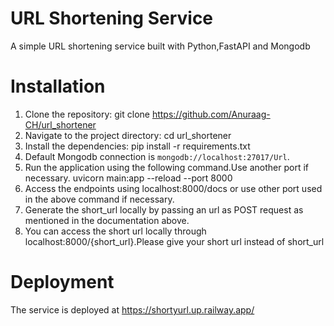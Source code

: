 # URL Shortening Service

A simple URL shortening service built with Python,FastAPI and Mongodb

# Installation

1. Clone the repository: git clone https://github.com/Anuraag-CH/url_shortener
2. Navigate to the project directory: cd url_shortener  
3. Install the dependencies: pip install -r requirements.txt
4. Default Mongodb connection is  `mongodb://localhost:27017/Url`.
5. Run the application using the following command.Use another port if necessary.
   uvicorn main:app --reload --port 8000
6. Access the endpoints using localhost:8000/docs or use other port used in the above command if necessary.
7. Generate the short_url locally by passing an url as POST request as mentioned in the documentation above.
8. You can access the short url locally through localhost:8000/{short_url}.Please give your short url instead of short_url

# Deployment 
The service is deployed at https://shortyurl.up.railway.app/
